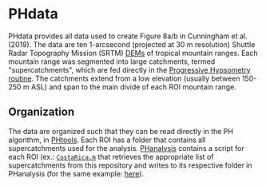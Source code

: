 # PHdata

PHdata provides all data used to create Figure 8a/b in Cunningham et al. (2019). The data are ten 1-arcsecond (projected at 30 m resolution) Shuttle Radar Topography Mission (SRTM) [DEMs](https://mcunningham917.github.io/PHdoc/Data/) of tropical mountain ranges. Each mountain range was segmented into large catchments, termed "supercatchments", which are fed directly in the [Progressive Hypsometry routine](https://mcunningham917.github.io/PHdoc/Method/). The catchments extend from a low elevation (usually between 150-250 m ASL) and span to the main divide of each ROI mountain range. 

## Organization

The data are organized such that they can be read directly in the PH algorithm, in [PHtools](https://github.com/mcunningham917/PHtools).  Each  ROI has a folder that contains all supercatchments used for the analysis. [PHanalysis](https://github.com/mcunningham917/PHanalysis) contains a script for each ROI (ex.: [`CostaRica.m`](https://github.com/mcunningham917/PHanalysis/blob/master/CostaRica.m) that retrieves the appropriate list of supercatchments from this repository and writes to its respective folder in PHanalysis (for the same example: [here](https://github.com/mcunningham917/PHanalysis/tree/master/CostaRica)). 
